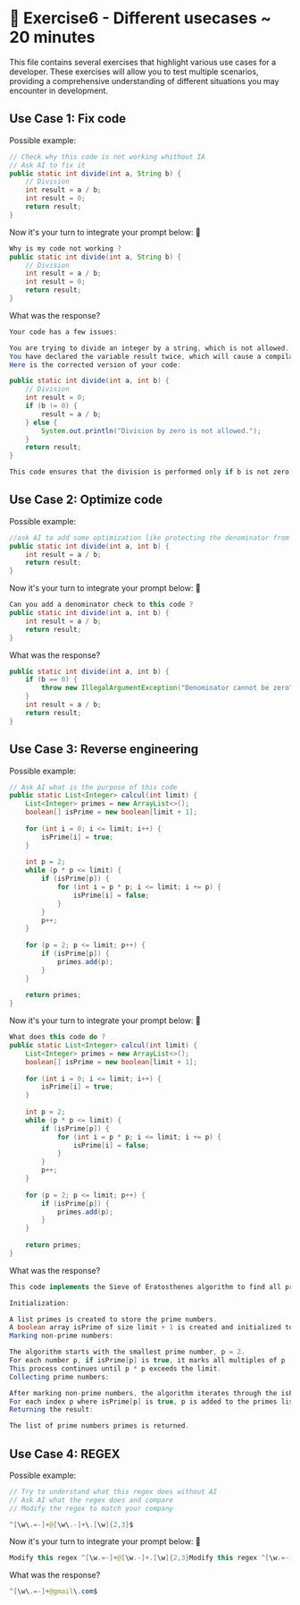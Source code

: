 # 📝 Exercise6 - Different usecases ~ 20 minutes
This file contains several exercises that highlight various use cases for a developer. These exercises will allow you to test multiple scenarios, providing a comprehensive understanding of different situations you may encounter in development.

## Use Case 1: Fix code
Possible example:
```java
// Check why this code is not working whithout IA
// Ask AI to fix it
public static int divide(int a, String b) {
    // Division
    int result = a / b;
    int result = 0;
    return result;
}
```

Now it's your turn to integrate your prompt below: 👀
```java
Why is my code not working ?
public static int divide(int a, String b) {
    // Division
    int result = a / b;
    int result = 0;
    return result;
}
```

What was the response?
```java
Your code has a few issues:

You are trying to divide an integer by a string, which is not allowed.
You have declared the variable result twice, which will cause a compilation error.
Here is the corrected version of your code:

public static int divide(int a, int b) {
    // Division
    int result = 0;
    if (b != 0) {
        result = a / b;
    } else {
        System.out.println("Division by zero is not allowed.");
    }
    return result;
}

This code ensures that the division is performed only if b is not zero, and it handles the case where b is zero by printing an error message.
```

## Use Case 2: Optimize code
Possible example:
```java
//ask AI to add some optimization like protecting the denominator from 0
public static int divide(int a, int b) {
    int result = a / b;
    return result;
}

```

Now it's your turn to integrate your prompt below: 👀
```java
Can you add a denominator check to this code ?
public static int divide(int a, int b) {
    int result = a / b;
    return result;
}
```

What was the response?
```java
public static int divide(int a, int b) {
    if (b == 0) {
        throw new IllegalArgumentException("Denominator cannot be zero");
    }
    int result = a / b;
    return result;
}
```

## Use Case 3: Reverse engineering
Possible example:
```java
// Ask AI what is the purpose of this code
public static List<Integer> calcul(int limit) {
    List<Integer> primes = new ArrayList<>();
    boolean[] isPrime = new boolean[limit + 1];
    
    for (int i = 0; i <= limit; i++) {
        isPrime[i] = true;
    }
    
    int p = 2;
    while (p * p <= limit) {
        if (isPrime[p]) {
            for (int i = p * p; i <= limit; i += p) {
                isPrime[i] = false;
            }
        }
        p++;
    }
    
    for (p = 2; p <= limit; p++) {
        if (isPrime[p]) {
            primes.add(p);
        }
    }
    
    return primes;
}

```

Now it's your turn to integrate your prompt below: 👀
```java
What does this code do ?
public static List<Integer> calcul(int limit) {
    List<Integer> primes = new ArrayList<>();
    boolean[] isPrime = new boolean[limit + 1];
    
    for (int i = 0; i <= limit; i++) {
        isPrime[i] = true;
    }
    
    int p = 2;
    while (p * p <= limit) {
        if (isPrime[p]) {
            for (int i = p * p; i <= limit; i += p) {
                isPrime[i] = false;
            }
        }
        p++;
    }
    
    for (p = 2; p <= limit; p++) {
        if (isPrime[p]) {
            primes.add(p);
        }
    }
    
    return primes;
}
```

What was the response?
```java
This code implements the Sieve of Eratosthenes algorithm to find all prime numbers up to a given limit. Here's a step-by-step explanation:

Initialization:

A list primes is created to store the prime numbers.
A boolean array isPrime of size limit + 1 is created and initialized to true. This array will be used to mark non-prime numbers.
Marking non-prime numbers:

The algorithm starts with the smallest prime number, p = 2.
For each number p, if isPrime[p] is true, it marks all multiples of p (starting from p * p) as false in the isPrime array.
This process continues until p * p exceeds the limit.
Collecting prime numbers:

After marking non-prime numbers, the algorithm iterates through the isPrime array.
For each index p where isPrime[p] is true, p is added to the primes list.
Returning the result:

The list of prime numbers primes is returned.
```

## Use Case 4: REGEX
Possible example:
```java
// Try to understand what this regex does without AI
// Ask AI what the regex does and compare
// Modify the regex to match your company

^[\w\.=-]+@[\w\.-]+\.[\w]{2,3}$
```

Now it's your turn to integrate your prompt below: 👀
```java
Modify this regex ^[\w.=-]+@[\w.-]+.[\w]{2,3}Modify this regex ^[\w.=-]+@[\w.-]+.[\w]{2,3}$ so that it accepts only strings that finish by "@gmail.com"
```

What was the response?
```java
^[\w\.=-]+@gmail\.com$
```